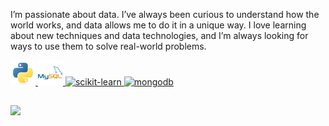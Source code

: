 I’m passionate about data. I’ve always been curious to understand how the world works, and data allows me to do it in a unique way. I love learning about new techniques and data technologies, and I’m always looking for ways to use them to solve real-world problems.
<!-- <br> -->
<a href="https://www.python.org" target="_blank"> <img src="https://raw.githubusercontent.com/devicons/devicon/master/icons/python/python-original.svg" alt="python" width="40" height="40"/> </a>
<a href="https://www.mysql.com/" target="_blank"> <img src="https://raw.githubusercontent.com/devicons/devicon/master/icons/mysql/mysql-original-wordmark.svg" alt="mysql" width="40" height="40"/> </a>
<a href="https://scikit-learn.org/stable/" target="_blank">
<img src="https://raw.githubusercontent.com/scikit-learn/scikit-learn/main/doc/logos/scikit-learn-logo-notext.png" alt="scikit-learn" width="40" height="40"/>
</a>
<a href="https://www.sas.com/en_us/software/viya.html?utm_source=google&utm_medium=cpc&utm_campaign=sasviya-us&utm_content=GMS-149381&gclid=Cj0KCQiAm5ycBhCXARIsAPldzoV7XKKCkVkTqhi49_EGQfZtYsKTYXqOMDBbBCuwJ4uD6BWt9j_7d_8aAtTKEALw_wcB" target="_blank"> <img src="https://www.vectorlogo.zone/logos/sas/sas-ar21.svg" alt="mongodb" width="40" height="40"/> </a> 
  ##
  
<p align="left">
<a href="https://www.linkedin.com/in/djalma-rodrigues-626246143/">
    <img src="https://img.shields.io/badge/-LinkedIn-0077B5?style=flat&logo=Linkedin&logoColor=white"/>
</a>
